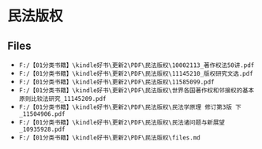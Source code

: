 # 民法版权

## Files

- `F:/【01分类书籍】\kindle好书\更新2\PDF\民法版权\10002113_著作权法50讲.pdf`
- `F:/【01分类书籍】\kindle好书\更新2\PDF\民法版权\11145210_版权研究文选.pdf`
- `F:/【01分类书籍】\kindle好书\更新2\PDF\民法版权\11585099.pdf`
- `F:/【01分类书籍】\kindle好书\更新2\PDF\民法版权\世界各国著作权和邻接权的基本原则比较法研究_11145209.pdf`
- `F:/【01分类书籍】\kindle好书\更新2\PDF\民法版权\民法学原理 修订第3版 下_11504906.pdf`
- `F:/【01分类书籍】\kindle好书\更新2\PDF\民法版权\民法诸问题与新展望_10935928.pdf`
- `F:/【01分类书籍】\kindle好书\更新2\PDF\民法版权\files.md`
